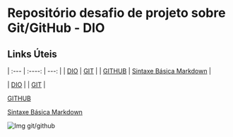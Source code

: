 # Repositório desafio de projeto sobre Git/GitHub - DIO

## Links Úteis

| :---        |    :----:   |          ---: |
| [DIO](https://www.dio.me/)    | [GIT](https://git-scm.com/)       | 
| [GITHUB](https://github.com/)   | [Sintaxe Básica Markdown](https://www.markdownguide.org/basic-syntax/)        | 

| [DIO](https://www.dio.me/) | | [GIT](https://git-scm.com/) |

[GITHUB](https://github.com/)

[Sintaxe Básica Markdown](https://www.markdownguide.org/basic-syntax/)


![Img git/github](https://www.freecodecamp.org/news/content/images/size/w2000/2022/07/git-github.png)
